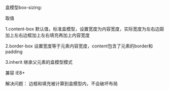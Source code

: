 盒模型box-sizing:

取值

1.content-box 默认值，标准盒模型，设置宽度为内容宽度，实际宽度为左右边距加上左右边框加上左右填充再加上内容宽度

2.border-box 设置宽度等于元素内容宽度，content包含了元素的border和padding

3.inherit 继承父元素的盒模型模式

兼容 iE8+


解决问题：
边框和填充被计算到盒模型内，不会破坏布局